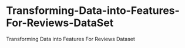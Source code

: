 # Transforming-Data-into-Features-For-Reviews-DataSet
Transforming Data into Features For Reviews Dataset
